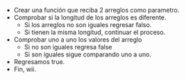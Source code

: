 - Crear una función que reciba 2 arreglos como parametro.
- Comprobar si la longitud de los arreglos es diferente.
   * Si los arreglos no son iguales regresar falso.
   * Si tienen la misma longitud, continuar el proceso.
- Comprobar uno a uno los valores del arreglo
   * Si no son iguales regresa false
   * Si son iguales sigue comparando uno a uno.
- Regresamos true.
- Fin, wii.
